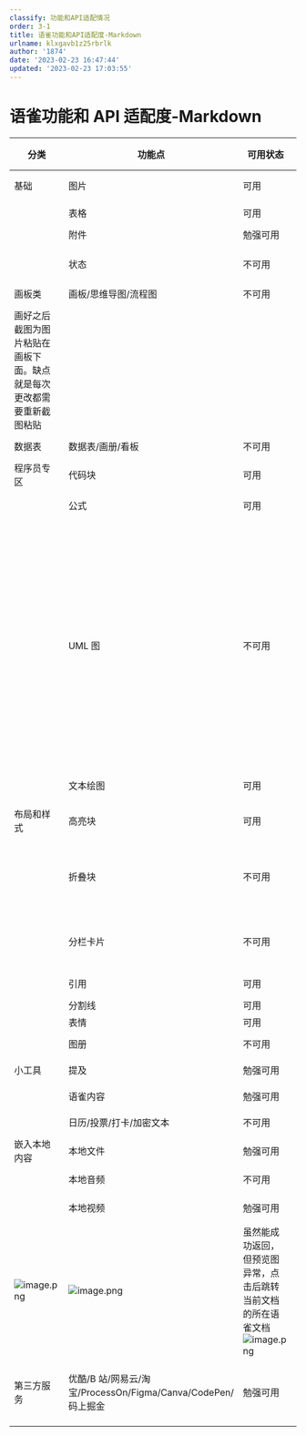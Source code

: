 ```yaml
---
classify: 功能和API适配情况
order: 3-1
title: 语雀功能和API适配度-Markdown
urlname: klxgavb1z25rbrlk
author: '1874'
date: '2023-02-23 16:47:44'
updated: '2023-02-23 17:03:55'
---
```

# 语雀功能和 API 适配度-Markdown

| 分类                                                                                                                                                                                                                                                                                                                                                                                                   | 功能点                                                                                                                                                                                                                                                                                                                                                                                                 | 可用状态                                                                                                                                                                                                                                                                                                                                                                                                                                                                         | 接口返回                  | 语雀预览                                                                                                                                                                                                                                                                                                                                                                                                              | Hexo 预览                                                                                                                                                                                                                                                                                                                                                                                                                            | 解决办法                                                             |
| ------------------------------------------------------------------------------------------------------------------------------------------------------------------------------------------------------------------------------------------------------------------------------------------------------------------------------------------------------------------------------------------------------ | ------------------------------------------------------------------------------------------------------------------------------------------------------------------------------------------------------------------------------------------------------------------------------------------------------------------------------------------------------------------------------------------------------ | -------------------------------------------------------------------------------------------------------------------------------------------------------------------------------------------------------------------------------------------------------------------------------------------------------------------------------------------------------------------------------------------------------------------------------------------------------------------------------- | ------------------------- | --------------------------------------------------------------------------------------------------------------------------------------------------------------------------------------------------------------------------------------------------------------------------------------------------------------------------------------------------------------------------------------------------------------------- | ------------------------------------------------------------------------------------------------------------------------------------------------------------------------------------------------------------------------------------------------------------------------------------------------------------------------------------------------------------------------------------------------------------------------------------ | -------------------------------------------------------------------- |
| 基础                                                                                                                                                                                                                                                                                                                                                                                                   | 图片                                                                                                                                                                                                                                                                                                                                                                                                   | 可用                                                                                                                                                                                                                                                                                                                                                                                                                                                                             | 图片链接                  |
|                                                                                                                                                                                                                                                                                                                                                                                                        |                                                                                                                                                                                                                                                                                                                                                                                                        |
|                                                                                                                                                                                                                                                                                                                                                                                                        | 表格                                                                                                                                                                                                                                                                                                                                                                                                   | 可用                                                                                                                                                                                                                                                                                                                                                                                                                                                                             | 表格                      |                                                                                                                                                                                                                                                                                                                                                                                                                       |                                                                                                                                                                                                                                                                                                                                                                                                                                      |                                                                      |
|                                                                                                                                                                                                                                                                                                                                                                                                        | 附件                                                                                                                                                                                                                                                                                                                                                                                                   | 勉强可用                                                                                                                                                                                                                                                                                                                                                                                                                                                                         | 超链接                    | ![image.png](https://cdn.nlark.com/yuque/0/2023/png/417081/1677167088748-82700cb1-3a55-484a-b576-4aafb4638806.png#averageHue=%23fbfbfb&clientId=u7d0c6e51-40cf-4&from=paste&height=52&id=IcabB&name=image.png&originHeight=103&originWidth=329&originalType=binary&ratio=2&rotation=0&showTitle=false&size=6431&status=done&style=none&taskId=ua676413d-80b5-4b9f-baa7-04db0ede226&title=&width=164.5)                | ![image.png](https://blogimagesrep-1257180516.cos.ap-guangzhou.myqcloud.com/elog-docs-images/FraRMVY6VkCkqiOaM0d9U1YTnA-Y.png#averageHue=%23fbfbfb&clientId=u7d0c6e51-40cf-4&from=paste&height=71&id=Q6sfh&name=image.png&originHeight=142&originWidth=507&originalType=binary&ratio=2&rotation=0&showTitle=false&size=8457&status=done&style=none&taskId=u32aa33ce-43eb-4bd6-8979-14581e3e13b&title=&width=253.5)                   |
|  |
|                                                                                                                                                                                                                                                                                                                                                                                                        | 状态                                                                                                                                                                                                                                                                                                                                                                                                   | 不可用                                                                                                                                                                                                                                                                                                                                                                                                                                                                           | 纯文字                    | ![image.png](https://cdn.nlark.com/yuque/0/2023/png/417081/1677167156611-4cae2c18-193e-4b29-b514-f828f5de1124.png#averageHue=%23fcfcfc&clientId=u7d0c6e51-40cf-4&from=paste&height=74&id=X5CBl&name=image.png&originHeight=148&originWidth=287&originalType=binary&ratio=2&rotation=0&showTitle=false&size=6015&status=done&style=none&taskId=uc5e8b907-8f8e-4d5b-95d2-f442393c704&title=&width=143.5)                | ![image.png](https://blogimagesrep-1257180516.cos.ap-guangzhou.myqcloud.com/elog-docs-images/FqtkmqwX0zXfjhwA1YQDqF61NPwU.png#averageHue=%23fcfcfc&clientId=u7d0c6e51-40cf-4&from=paste&height=75&id=a6LqC&name=image.png&originHeight=150&originWidth=477&originalType=binary&ratio=2&rotation=0&showTitle=false&size=8902&status=done&style=none&taskId=ud9ec8a8e-c0cd-489f-af37-a7c0646ad8d&title=&width=238.5)                   |
|  |
| 画板类                                                                                                                                                                                                                                                                                                                                                                                                 | 画板/思维导图/流程图                                                                                                                                                                                                                                                                                                                                                                                   | 不可用                                                                                                                                                                                                                                                                                                                                                                                                                                                                           | 无                        | ![image.png](https://blogimagesrep-1257180516.cos.ap-guangzhou.myqcloud.com/elog-docs-images/Fo_CaGZT67ia9e9lvGgk7nrebAqx.png#averageHue=%23fdfdfd&clientId=u7d0c6e51-40cf-4&from=paste&height=617&id=UUjY0&name=image.png&originHeight=1233&originWidth=863&originalType=binary&ratio=2&rotation=0&showTitle=false&size=71706&status=done&style=none&taskId=u79087a06-7c85-4a22-960a-9961b1ed0ca&title=&width=431.5) |
| 画好之后截图为图片粘贴在画板下面。缺点就是每次更改都需要重新截图粘贴                                                                                                                                                                                                                                                                                                                                   |
| 数据表                                                                                                                                                                                                                                                                                                                                                                                                 | 数据表/画册/看板                                                                                                                                                                                                                                                                                                                                                                                       | 不可用                                                                                                                                                                                                                                                                                                                                                                                                                                                                           | 无                        | ![image.png](https://blogimagesrep-1257180516.cos.ap-guangzhou.myqcloud.com/elog-docs-images/FktVKsPNRDOFGwwMcD_sNBZ9gFRK.png#averageHue=%23fbfbfb&clientId=u7d0c6e51-40cf-4&from=paste&height=141&id=EXEcv&name=image.png&originHeight=281&originWidth=728&originalType=binary&ratio=2&rotation=0&showTitle=false&size=24307&status=done&style=none&taskId=u78b49e1c-b9a4-4907-8a3b-f9e44e77a14&title=&width=364)    |                                                                                                                                                                                                                                                                                                                                                                                                                                      |                                                                      |
| 程序员专区                                                                                                                                                                                                                                                                                                                                                                                             | 代码块                                                                                                                                                                                                                                                                                                                                                                                                 | 可用                                                                                                                                                                                                                                                                                                                                                                                                                                                                             | 代码块                    |                                                                                                                                                                                                                                                                                                                                                                                                                       |                                                                                                                                                                                                                                                                                                                                                                                                                                      |                                                                      |
|                                                                                                                                                                                                                                                                                                                                                                                                        | 公式                                                                                                                                                                                                                                                                                                                                                                                                   | 可用                                                                                                                                                                                                                                                                                                                                                                                                                                                                             | 图片链接                  | ![image.png](https://cdn.nlark.com/yuque/0/2023/png/417081/1677167397316-a324c736-1c23-43ba-aac3-8cd51d91fda0.png#averageHue=%23fdfdfd&clientId=u7d0c6e51-40cf-4&from=paste&height=136&id=SL0QW&name=image.png&originHeight=271&originWidth=899&originalType=binary&ratio=2&rotation=0&showTitle=false&size=24313&status=done&style=none&taskId=u1562840a-bacf-4623-8aa3-2edf8522b73&title=&width=449.5)              | ![image.png](https://blogimagesrep-1257180516.cos.ap-guangzhou.myqcloud.com/elog-docs-images/Fqv9tKFhKopwmtPMztSpOcERLfaI.png#averageHue=%23fbfbfb&clientId=u7d0c6e51-40cf-4&from=paste&height=74&id=pSgWQ&name=image.png&originHeight=148&originWidth=681&originalType=binary&ratio=2&rotation=0&showTitle=false&size=10301&status=done&style=none&taskId=u92fb81b3-4e70-4a67-a6dd-b48838d9a98&title=&width=340.5)                  |                                                                      |
|                                                                                                                                                                                                                                                                                                                                                                                                        | UML 图                                                                                                                                                                                                                                                                                                                                                                                                 | 不可用                                                                                                                                                                                                                                                                                                                                                                                                                                                                           | 无                        | ![image.png](https://blogimagesrep-1257180516.cos.ap-guangzhou.myqcloud.com/elog-docs-images/Fqdq4K43TscKTp6B-JQr23laYfkk.png#averageHue=%23fdfdfd&clientId=u7d0c6e51-40cf-4&from=paste&height=217&id=JjzVM&name=image.png&originHeight=434&originWidth=871&originalType=binary&ratio=2&rotation=0&showTitle=false&size=46789&status=done&style=none&taskId=u248e6e52-6421-4f97-bcf3-94d439a7638&title=&width=435.5)  |                                                                                                                                                                                                                                                                                                                                                                                                                                      | 画好之后截图为图片粘贴在画板下面。缺点就是每次更改都需要重新截图粘贴 |
|                                                                                                                                                                                                                                                                                                                                                                                                        | 文本绘图                                                                                                                                                                                                                                                                                                                                                                                               | 可用                                                                                                                                                                                                                                                                                                                                                                                                                                                                             | 图片链接                  | ![image.png](https://cdn.nlark.com/yuque/0/2023/png/417081/1677167547711-fd20226b-1cf8-45d0-8d6d-73341d63067e.png#averageHue=%23fafaf9&clientId=u7d0c6e51-40cf-4&from=paste&height=313&id=yHVqv&name=image.png&originHeight=625&originWidth=817&originalType=binary&ratio=2&rotation=0&showTitle=false&size=96344&status=done&style=none&taskId=ucbe72352-9f64-46da-8106-36bb5608b1d&title=&width=408.5)              | ![image.png](https://blogimagesrep-1257180516.cos.ap-guangzhou.myqcloud.com/elog-docs-images/Fpwt8vKc4pfshELSnvsZmf68Vp0D.png#averageHue=%23fbfaf8&clientId=u7d0c6e51-40cf-4&from=paste&height=229&id=Kn5nS&name=image.png&originHeight=457&originWidth=722&originalType=binary&ratio=2&rotation=0&showTitle=false&size=40469&status=done&style=none&taskId=u3bd6b1c4-ee34-4b77-bbbc-7235bb4d676&title=&width=361)                   |                                                                      |
| 布局和样式                                                                                                                                                                                                                                                                                                                                                                                             | 高亮块                                                                                                                                                                                                                                                                                                                                                                                                 | 可用                                                                                                                                                                                                                                                                                                                                                                                                                                                                             | `:::info`开头的高亮块     | ![image.png](https://cdn.nlark.com/yuque/0/2023/png/417081/1677167622195-ac0ff66f-f8a1-42b1-8678-b49e6e6d72fd.png#averageHue=%23f2f7fc&clientId=u7d0c6e51-40cf-4&from=paste&height=72&id=EVWxC&name=image.png&originHeight=144&originWidth=896&originalType=binary&ratio=2&rotation=0&showTitle=false&size=9730&status=done&style=none&taskId=u265dae49-9168-4803-9662-6f6b24f4631&title=&width=448)                  | ![image.png](https://blogimagesrep-1257180516.cos.ap-guangzhou.myqcloud.com/elog-docs-images/FsQMKIeb5xn6ZqcJvGeBS5ZZTvTR.png#averageHue=%23f3f8fb&clientId=u7d0c6e51-40cf-4&from=paste&height=84&id=RYxOy&name=image.png&originHeight=167&originWidth=735&originalType=binary&ratio=2&rotation=0&showTitle=false&size=9196&status=done&style=none&taskId=ub4913e46-3521-4cad-b9c4-189a2fabcdd&title=&width=367.5)                   |                                                                      |
|                                                                                                                                                                                                                                                                                                                                                                                                        | 折叠块                                                                                                                                                                                                                                                                                                                                                                                                 | 不可用                                                                                                                                                                                                                                                                                                                                                                                                                                                                           | 返回折叠标题+折叠内容字符 | ![image.png](https://cdn.nlark.com/yuque/0/2023/png/417081/1677167653124-de347636-e934-4211-8b23-eb1e605160b8.png#averageHue=%23fafafa&clientId=u7d0c6e51-40cf-4&from=paste&height=68&id=mBaQi&name=image.png&originHeight=136&originWidth=523&originalType=binary&ratio=2&rotation=0&showTitle=false&size=8132&status=done&style=none&taskId=u50be9b55-2290-4e09-b65f-3cceb534fee&title=&width=261.5)                | ![image.png](https://blogimagesrep-1257180516.cos.ap-guangzhou.myqcloud.com/elog-docs-images/FvUyJmhUqQUZjxAEWjukLrsPcryO.png#averageHue=%23f8f8f8&clientId=u7d0c6e51-40cf-4&from=paste&height=61&id=DfwQc&name=image.png&originHeight=122&originWidth=443&originalType=binary&ratio=2&rotation=0&showTitle=false&size=6958&status=done&style=none&taskId=u845ce302-325b-40d5-95a9-c86c129bf91&title=&width=221.5)                   |                                                                      |
|                                                                                                                                                                                                                                                                                                                                                                                                        | 分栏卡片                                                                                                                                                                                                                                                                                                                                                                                               | 不可用                                                                                                                                                                                                                                                                                                                                                                                                                                                                           | 依次返回每个分栏的内容    | ![image.png](https://cdn.nlark.com/yuque/0/2023/png/417081/1677167707900-a05221b9-5640-419b-b094-236bbf51b1d1.png#averageHue=%23b7b7b7&clientId=u7d0c6e51-40cf-4&from=paste&height=243&id=eGjI5&name=image.png&originHeight=486&originWidth=908&originalType=binary&ratio=2&rotation=0&showTitle=false&size=42012&status=done&style=none&taskId=u48ee8b88-da73-405a-8dac-7994afb6657&title=&width=454)                | ![image.png](https://blogimagesrep-1257180516.cos.ap-guangzhou.myqcloud.com/elog-docs-images/Fu4KYcMF8yVxP81VJvRcDuj6avVl.png#averageHue=%23575757&clientId=u7d0c6e51-40cf-4&from=paste&height=434&id=zGRR7&name=image.png&originHeight=868&originWidth=753&originalType=binary&ratio=2&rotation=0&showTitle=false&size=82685&status=done&style=none&taskId=ud0e92184-adb5-40cc-88fa-88c0cb79ed3&title=&width=376.5)                 |                                                                      |
|                                                                                                                                                                                                                                                                                                                                                                                                        | 引用                                                                                                                                                                                                                                                                                                                                                                                                   | 可用                                                                                                                                                                                                                                                                                                                                                                                                                                                                             | 引用块                    | ![image.png](https://cdn.nlark.com/yuque/0/2023/png/417081/1677167769761-9a342d62-3db0-41b1-b9b2-adea3bc8238c.png#averageHue=%23fafafa&clientId=u7d0c6e51-40cf-4&from=paste&height=47&id=vhYUU&name=image.png&originHeight=93&originWidth=292&originalType=binary&ratio=2&rotation=0&showTitle=false&size=3614&status=done&style=none&taskId=uc34e8e36-c63e-4b44-88ea-517b9110521&title=&width=146)                   | ![image.png](https://blogimagesrep-1257180516.cos.ap-guangzhou.myqcloud.com/elog-docs-images/FtmdSgxktq9gJfcrlHeUQydHJsib.png#averageHue=%23f9f9f9&clientId=u7d0c6e51-40cf-4&from=paste&height=38&id=invwp&name=image.png&originHeight=76&originWidth=236&originalType=binary&ratio=2&rotation=0&showTitle=false&size=3077&status=done&style=none&taskId=ud718c086-ced7-4456-b544-8d6d5c67b6a&title=&width=118)                      |                                                                      |
|                                                                                                                                                                                                                                                                                                                                                                                                        | 分割线                                                                                                                                                                                                                                                                                                                                                                                                 | 可用                                                                                                                                                                                                                                                                                                                                                                                                                                                                             | 分割线                    |                                                                                                                                                                                                                                                                                                                                                                                                                       |                                                                                                                                                                                                                                                                                                                                                                                                                                      |                                                                      |
|                                                                                                                                                                                                                                                                                                                                                                                                        | 表情                                                                                                                                                                                                                                                                                                                                                                                                   | 可用                                                                                                                                                                                                                                                                                                                                                                                                                                                                             | 表情                      |                                                                                                                                                                                                                                                                                                                                                                                                                       |                                                                                                                                                                                                                                                                                                                                                                                                                                      |                                                                      |
|                                                                                                                                                                                                                                                                                                                                                                                                        | 图册                                                                                                                                                                                                                                                                                                                                                                                                   | 不可用                                                                                                                                                                                                                                                                                                                                                                                                                                                                           | 无                        | ![image.png](https://blogimagesrep-1257180516.cos.ap-guangzhou.myqcloud.com/elog-docs-images/FkUrOTfHhLe7BpnFOiYtTN5WNZJ7.png#averageHue=%23c8886a&clientId=u7d0c6e51-40cf-4&from=paste&height=459&id=oN3mF&name=image.png&originHeight=918&originWidth=813&originalType=binary&ratio=2&rotation=0&showTitle=false&size=325264&status=done&style=none&taskId=uaef9d8a0-8a05-4663-80b7-4b3cdab5091&title=&width=406.5) |                                                                                                                                                                                                                                                                                                                                                                                                                                      |                                                                      |
| 小工具                                                                                                                                                                                                                                                                                                                                                                                                 | 提及                                                                                                                                                                                                                                                                                                                                                                                                   | 勉强可用                                                                                                                                                                                                                                                                                                                                                                                                                                                                         | 超链接                    | ![image.png](https://cdn.nlark.com/yuque/0/2023/png/417081/1677167891636-c075a164-27d6-43a0-88d7-9f74b5798f2c.png#averageHue=%23fbfbfb&clientId=u7d0c6e51-40cf-4&from=paste&height=54&id=stYYW&name=image.png&originHeight=108&originWidth=269&originalType=binary&ratio=2&rotation=0&showTitle=false&size=4775&status=done&style=none&taskId=ubd8abd63-c3d2-4702-ae81-586e5e6f020&title=&width=134.5)                | ![image.png](https://blogimagesrep-1257180516.cos.ap-guangzhou.myqcloud.com/elog-docs-images/FjIugJJcAKh720XSZV7e5QOfS45j.png#averageHue=%23fafafa&clientId=u7d0c6e51-40cf-4&from=paste&height=54&id=PXRR0&name=image.png&originHeight=108&originWidth=256&originalType=binary&ratio=2&rotation=0&showTitle=false&size=4471&status=done&style=none&taskId=u84c39745-3a08-4d7e-9a29-987f0a41baf&title=&width=128)                     |                                                                      |
|                                                                                                                                                                                                                                                                                                                                                                                                        | 语雀内容                                                                                                                                                                                                                                                                                                                                                                                               | 勉强可用                                                                                                                                                                                                                                                                                                                                                                                                                                                                         | 超链接                    | ![image.png](https://cdn.nlark.com/yuque/0/2023/png/417081/1677167917629-0ed903fc-57c1-4405-b6f9-e656e76018ee.png#averageHue=%23fcfcfc&clientId=u7d0c6e51-40cf-4&from=paste&height=207&id=bLvJ3&name=image.png&originHeight=414&originWidth=837&originalType=binary&ratio=2&rotation=0&showTitle=false&size=29750&status=done&style=none&taskId=u1f4e834d-eb54-44cb-9a3b-60d887dc7b0&title=&width=418.5)              | ![image.png](https://blogimagesrep-1257180516.cos.ap-guangzhou.myqcloud.com/elog-docs-images/Flbr6pxnVaRolPjWJ9qBovdU0AMi.png#averageHue=%23f6f6f6&clientId=u7d0c6e51-40cf-4&from=paste&height=45&id=zA6jG&name=image.png&originHeight=90&originWidth=360&originalType=binary&ratio=2&rotation=0&showTitle=false&size=6896&status=done&style=none&taskId=u099f5171-2206-4743-90d6-9d8e796576d&title=&width=180)                      |                                                                      |
|                                                                                                                                                                                                                                                                                                                                                                                                        | 日历/投票/打卡/加密文本                                                                                                                                                                                                                                                                                                                                                                                | 不可用                                                                                                                                                                                                                                                                                                                                                                                                                                                                           | 无                        | ![image.png](https://blogimagesrep-1257180516.cos.ap-guangzhou.myqcloud.com/elog-docs-images/FjuAQEQKf71MzJHe1E1CGzerCAw5.png#averageHue=%23fbfbfb&clientId=u7d0c6e51-40cf-4&from=paste&height=588&id=EVD5G&name=image.png&originHeight=1175&originWidth=803&originalType=binary&ratio=2&rotation=0&showTitle=false&size=61064&status=done&style=none&taskId=u56744f0f-a9d5-4bfe-bc0f-1b61396f040&title=&width=401.5) |                                                                                                                                                                                                                                                                                                                                                                                                                                      |                                                                      |
| 嵌入本地内容                                                                                                                                                                                                                                                                                                                                                                                           | 本地文件                                                                                                                                                                                                                                                                                                                                                                                               | 勉强可用                                                                                                                                                                                                                                                                                                                                                                                                                                                                         | 超链接                    | ![image.png](https://cdn.nlark.com/yuque/0/2023/png/417081/1677167997668-a87a5ed8-794e-4331-b48d-4c6304fa9989.png#averageHue=%23fefefe&clientId=u7d0c6e51-40cf-4&from=paste&height=283&id=l6Vpg&name=image.png&originHeight=566&originWidth=889&originalType=binary&ratio=2&rotation=0&showTitle=false&size=40148&status=done&style=none&taskId=u02e6c05a-960c-4979-b36b-12b89f5c50a&title=&width=444.5)              | ![image.png](https://blogimagesrep-1257180516.cos.ap-guangzhou.myqcloud.com/elog-docs-images/Ft6cDycdpazKd0Lei0MN3BuF3aDG.png#averageHue=%23f8f8f8&clientId=u7d0c6e51-40cf-4&from=paste&height=68&id=zdJ0Z&name=image.png&originHeight=136&originWidth=289&originalType=binary&ratio=2&rotation=0&showTitle=false&size=7225&status=done&style=none&taskId=u228189a8-bcbb-46ae-929f-2e1a0f96103&title=&width=144.5)                   |                                                                      |
|                                                                                                                                                                                                                                                                                                                                                                                                        | 本地音频                                                                                                                                                                                                                                                                                                                                                                                               | 不可用                                                                                                                                                                                                                                                                                                                                                                                                                                                                           | 无                        | ![image.png](https://blogimagesrep-1257180516.cos.ap-guangzhou.myqcloud.com/elog-docs-images/FlMyo7UVAfJ6FIMZ-AOOu7Sudqfh.png#averageHue=%23fcfcfc&clientId=u7d0c6e51-40cf-4&from=paste&height=80&id=jH3df&name=image.png&originHeight=159&originWidth=937&originalType=binary&ratio=2&rotation=0&showTitle=false&size=9421&status=done&style=none&taskId=u1d80ada7-311e-4d1f-b6b0-10a44486126&title=&width=468.5)    |                                                                                                                                                                                                                                                                                                                                                                                                                                      |                                                                      |
|                                                                                                                                                                                                                                                                                                                                                                                                        | 本地视频                                                                                                                                                                                                                                                                                                                                                                                               | 勉强可用                                                                                                                                                                                                                                                                                                                                                                                                                                                                         | 视频超链接                |
| ![image.png](https://cdn.nlark.com/yuque/0/2023/png/417081/1677168062405-306d6ef8-a8a9-4ee4-a2bb-20966d2b2a79.png#averageHue=%23e0e0e0&clientId=u7d0c6e51-40cf-4&from=paste&height=94&id=h2xuH&name=image.png&originHeight=187&originWidth=1200&originalType=binary&ratio=2&rotation=0&showTitle=false&size=79882&status=done&style=none&taskId=uc9fba60c-715f-4bed-a613-9f6c86d6bd2&title=&width=600) | ![image.png](https://cdn.nlark.com/yuque/0/2023/png/417081/1677168090966-c63aad92-8f5a-43f6-ba32-f6dae24b0a04.png#averageHue=%23734c24&clientId=u7d0c6e51-40cf-4&from=paste&height=294&id=XDAKx&name=image.png&originHeight=587&originWidth=898&originalType=binary&ratio=2&rotation=0&showTitle=false&size=58021&status=done&style=none&taskId=u36b2c16c-04aa-4f87-92f4-2308a70fff0&title=&width=449) | 虽然能成功返回，但预览图异常，点击后跳转当前文档的所在语雀文档![image.png](https://blogimagesrep-1257180516.cos.ap-guangzhou.myqcloud.com/elog-docs-images/FsU2IDURNRurkkVjEtZRi2BCy6wQ.png#averageHue=%23f7f7f7&clientId=u7d0c6e51-40cf-4&from=paste&height=195&id=hQ6oC&name=image.png&originHeight=389&originWidth=868&originalType=binary&ratio=2&rotation=0&showTitle=false&size=13157&status=done&style=none&taskId=uf0c39b84-c7c4-47b4-ba8b-bea228be4b2&title=&width=434) |                           |
| 第三方服务                                                                                                                                                                                                                                                                                                                                                                                             | 优酷/B 站/网易云/淘宝/ProcessOn/Figma/Canva/CodePen/码上掘金                                                                                                                                                                                                                                                                                                                                           | 勉强可用                                                                                                                                                                                                                                                                                                                                                                                                                                                                         | 超链接                    | ![image.png](https://cdn.nlark.com/yuque/0/2023/png/417081/1677168198766-fa164872-daa9-4e2d-ae2e-64cbfff4cace.png#averageHue=%23777573&clientId=u7d0c6e51-40cf-4&from=paste&height=577&id=VZ25l&name=image.png&originHeight=1154&originWidth=873&originalType=binary&ratio=2&rotation=0&showTitle=false&size=231983&status=done&style=none&taskId=u85947983-aa94-4db0-9131-ab910bb3141&title=&width=436.5)            | 点击后前往目标页面![image.png](https://blogimagesrep-1257180516.cos.ap-guangzhou.myqcloud.com/elog-docs-images/Fn6A2f_K9B1GkKaZzumVOMiPoPRS.png#averageHue=%23f8f8f8&clientId=u7d0c6e51-40cf-4&from=paste&height=337&id=vmQJz&name=image.png&originHeight=673&originWidth=314&originalType=binary&ratio=2&rotation=0&showTitle=false&size=33424&status=done&style=none&taskId=u344cbf02-34c7-4383-9911-c99524ff191&title=&width=157) |                                                                      |

